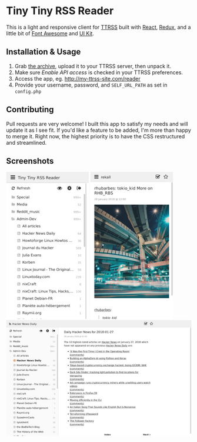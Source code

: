 # Tiny Tiny RSS Reader
This is a light and responsive client for [TTRSS](https://tt-rss.org/) built with [React](https://facebook.github.io/react/), [Redux](https://github.com/rackt/redux), and a little bit of [Font Awesome](http://fontawesome.io/) and [UI Kit](http://getuikit.com/).

## Installation & Usage
1. Grab [the archive](https://github.com/kucrut/ttrss-reader/releases), upload it to your TTRSS server, then unpack it.
2. Make sure *Enable API access* is checked in your TTRSS preferences.
3. Access the app, eg. http://my-ttrss-site.com/reader
4. Provide your username, password, and `SELF_URL_PATH` as set in `config.php`

## Contributing
Pull requests are very welcome! I built this app to satisfy my needs and will update it as I see fit. If you'd like a feature to be added, I'm more than happy to merge it. Right now, the highest priority is to have the CSS restructured and streamlined.

## Screenshots

[![](doc/thumb_screenshot-mobile-feedlist.jpg)](doc/screenshot-mobile-feedlist.jpg)
[![](doc/thumb_screenshot-mobile-image.jpg)](doc/screenshot-mobile-image.jpg)
[![](doc/thumb_screenshot-desktop-small.jpg)](doc/screenshot-desktop-small.jpg)
